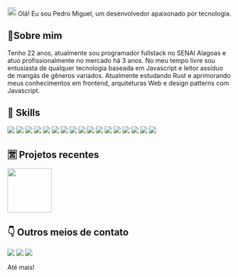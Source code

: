 <p align="left"><img src="https://media.giphy.com/media/hvRJCLFzcasrR4ia7z/giphy.gif" width="20px"> Olá! Eu sou Pedro Miguel, um desenvolvedor apaixonado por tecnologia.</p>

## **🧶Sobre mim**

Tenho 22 anos, atualmente sou programador fullstack no SENAI Alagoas e atuo profissionalmente no mercado há 3 anos. No meu tempo livre sou entusiasta de qualquer tecnologia baseada em Javascript e leitor assíduo de mangás de gêneros variados. Atualmente estudando Rust e aprimorando meus conhecimentos em frontend, arquiteturas Web e design patterns com Javascript.

## **🌟 Skills**

<p align="left"><img src="https://img.shields.io/badge/javascript-F73C7B?logo=javascript&style=for-the-badge&logoColor=F2F2F2"/>
<img src="https://img.shields.io/badge/Angular-393359?logo=angular&style=for-the-badge&logoColor=F2F2F2"/>
<img src="https://img.shields.io/badge/react-F73C7B?logo=react&style=for-the-badge&logoColor=F2F2F2"/>
<img src="https://img.shields.io/badge/graphql-393359?logo=graphql&style=for-the-badge&logoColor=F2F2F2"/>
<img src="https://img.shields.io/badge/git-F73C7B?logo=git&style=for-the-badge&logoColor=F2F2F2"/>
<img src="https://img.shields.io/badge/express.js-393359?logo=express&style=for-the-badge&logoColor=F2F2F2"/>
<img src="https://img.shields.io/badge/css3-F73C7B?logo=css3&style=for-the-badge&logoColor=F2F2F2"/>
<img src="https://img.shields.io/badge/html5-393359?logo=html5&style=for-the-badge&logoColor=F2F2F2"/>
<img src="https://img.shields.io/badge/typescript-F73C7B?logo=typescript&style=for-the-badge&logoColor=F2F2F2"/>
<img src="https://img.shields.io/badge/docker-393359?logo=docker&style=for-the-badge&logoColor=F2F2F2"/>
<img src="https://img.shields.io/badge/shell%20script-F73C7B?logo=gnu-bash&style=for-the-badge&logoColor=F2F2F2"/>
<img src="https://img.shields.io/badge/python-393359?logo=python&style=for-the-badge&logoColor=F2F2F2"/>
<img src="https://img.shields.io/badge/jest-393359?logo=jest&style=for-the-badge&logoColor=F2F2F2"/>
<img src="https://img.shields.io/badge/node.js-F73C7B?logo=node.js&style=for-the-badge&logoColor=F2F2F2"/>
<img src="https://img.shields.io/badge/figma-393359?logo=figma&style=for-the-badge&logoColor=F2F2F2"/>
<img src="https://img.shields.io/badge/tailwindcss-F73C7B?logo=tailwindcss&style=for-the-badge&logoColor=F2F2F2"/>
<img src="https://img.shields.io/badge/rust-393359?logo=rust&style=for-the-badge&logoColor=F2F2F2"/>

## **🈺 Projetos recentes**

<a href="https://github.com/pedromiguelmvs/grrs"><img src="https://github-readme-stats.vercel.app/api/pin/?username=pedromiguelmvs&repo=grrs&title_color=F73C7B&text_color=F2F2F2&bg_color=393359&border_color=121111&icon_color=F2F2F2&border_radius=20" height="100"/></a>

## **👇 Outros meios de contato**

<p align="left">
<a href="mailto:pedromiguelmvs.dev@gmail.com"><img src="https://img.shields.io/badge/email-4D4577?logo=gmail&style=for-the-badge&logoColor=F2F2F2"/></a>
<img src="https://img.shields.io/badge/pedromiguelmvs2-4D4577?logo=discord&labelColor=393359&style=for-the-badge&logoColor=F2F2F2"/>
<a href="https://linkedin.com/in/pedromiguelmvs"><img src="https://img.shields.io/badge/linkedin-4D4577?style=for-the-badge&logoColor=F2F2F2&logo=linkedin"/></a></p>

Até mais!
